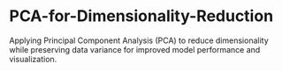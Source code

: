 # PCA-for-Dimensionality-Reduction
Applying Principal Component Analysis (PCA) to reduce dimensionality while preserving data variance for improved model performance and visualization.
